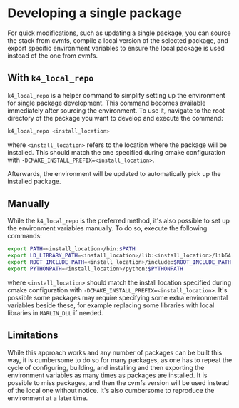 # Developing a single package

For quick modifications, such as updating a single package, you can source the stack from cvmfs, compile a local version of the selected package, and export specific environment variables to ensure the local package is used instead of the one from cvmfs.

## With `k4_local_repo`

`k4_local_repo` is a helper command to simplify setting up the environment for single package development. This command becomes available immediately after sourcing the environment. To use it, navigate to the root directory of the package you want to develop and execute the command:

```bash
k4_local_repo <install_location>
```

where `<install_location>` refers to the location where the package will be installed. This should match the one specified during cmake configuration with `-DCMAKE_INSTALL_PREFIX=<install_location>`.

Afterwards, the environment will be updated to automatically pick up the installed package.

## Manually

While the `k4_local_repo` is the preferred method, it's also possible to set up the environment variables manually. To do so, execute the following commands:

```bash
export PATH=<install_location>/bin:$PATH
export LD_LIBRARY_PATH=<install_location>/lib:<install_location>/lib64:$LD_LIBRARY_PATH
export ROOT_INCLUDE_PATH=<install_location>/include:$ROOT_INCLUDE_PATH
export PYTHONPATH=<install_location>/python:$PYTHONPATH
```

where `<install_location>` should match the install location specified during cmake configuration with `-DCMAKE_INSTALL_PREFIX=<install_location>`. It's possible some packages may require specifying some extra environmental variables beside these, for example replacing some libraries with local libraries in `MARLIN_DLL` if needed.

## Limitations

While this approach works and any number of packages can be built this way, it is cumbersome to do so for many packages, as one has to repeat the cycle of configuring, building, and installing and then exporting the environment variables as many times as packages are installed. It is possible to miss packages, and then the cvmfs version will be used instead of the local one without notice. It's also cumbersome to reproduce the environment at a later time.
